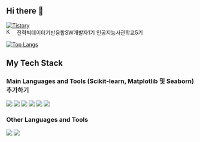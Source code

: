 ## Hi there 👋
<a href="https://y000.tistory.com" target="_blank"><img alt="Tistory" src="https://img.shields.io/badge/Tistory-black.svg?&style=for-the-badge&logo=tistory&logoColor=white"/></a> <br>
<img alt="KEPCO" src="https://i.namu.wiki/i/-VNakpqHyZpjtjANg6svsImmL142fCX4UOgeHjFL-TRRzGbUPsbpWMg7cwRcuIFB93soQWaOCld93V0v1Xc751yurWZOpNH3lcI1aQY_7sy3M6g6GOrBVwDU7SwYnxBQMMhbQ54SpcOkT3dK45g0Eg.svg" style="height: 16px; margin-right: 8px;">
전력빅데이터기반융합SW개발자1기
인공지능사관학교5기
<br>

[![Top Langs](https://github-readme-stats.vercel.app/api/top-langs/?username=YooooSW&langs_count=5&layout=compact&theme=dark)](https://github.com/YooooSW)

<!--
**YooooSW/YooooSW** is a ✨ _special_ ✨ repository because its README.md (this file) appears on your GitHub profile.

Here are some ideas to get you started:

- 🔭 I’m currently working on ...
- 🌱 I’m currently learning ...
- 👯 I’m looking to collaborate on ...
- 🤔 I’m looking for help with ...
- 💬 Ask me about ...
- 📫 How to reach me: ...
- 😄 Pronouns: ...
- ⚡ Fun fact: ...
-->

## My Tech Stack
### Main Languages and Tools (Scikit-learn, Matplotlib 및 Seaborn) 추가하기
<img src="https://img.shields.io/badge/Python-3776AB?style=for-the-badge&logo=Python&logoColor=white"/> <img src="https://img.shields.io/badge/SQL-4479A1?style=for-the-badge&logo=MySQL&logoColor=white"/>
<img src="https://img.shields.io/badge/Pandas-150458?style=for-the-badge&logo=pandas&logoColor=white"/> <img src="https://img.shields.io/badge/NumPy-013243?style=for-the-badge&logo=NumPy&logoColor=white"/>
<img src="https://img.shields.io/badge/Jupyter-F37626?style=for-the-badge&logo=Jupyter&logoColor=white"/> <img src="https://img.shields.io/badge/GitHub-181717?style=for-the-badge&logo=GitHub&logoColor=white"/>

### Other Languages and Tools
<img src="https://img.shields.io/badge/JavaScript-F7DF1E?style=for-the-badge&logo=JavaScript&logoColor=black"/> <img src="https://img.shields.io/badge/Django-092E20?style=for-the-badge&logo=Django&logoColor=white"/>
